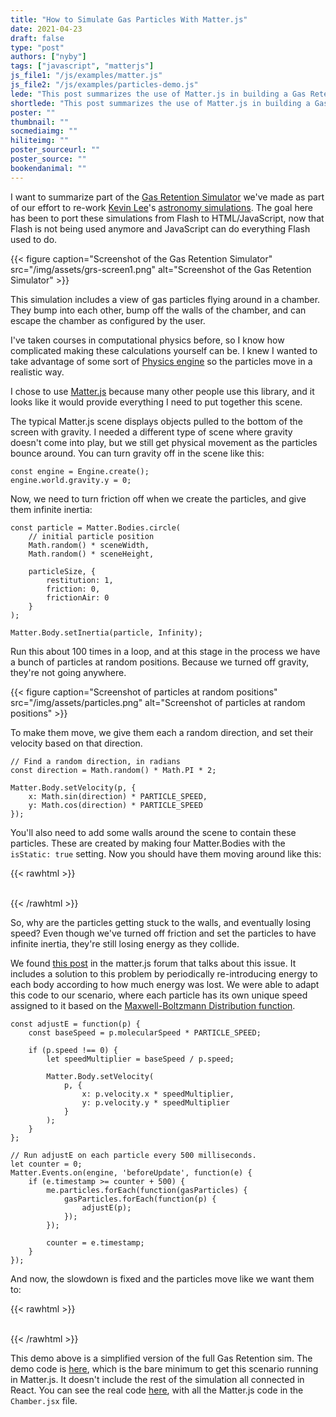 ```yaml
---
title: "How to Simulate Gas Particles With Matter.js"
date: 2021-04-23
draft: false
type: "post"
authors: ["nyby"]
tags: ["javascript", "matterjs"]
js_file1: "/js/examples/matter.js"
js_file2: "/js/examples/particles-demo.js"
lede: "This post summarizes the use of Matter.js in building a Gas Retention Simulator."
shortlede: "This post summarizes the use of Matter.js in building a Gas Retention Simulator."
poster: ""
thumbnail: ""
socmediaimg: ""
hiliteimg: ""
poster_sourceurl: ""
poster_source: ""
bookendanimal: ""
---
```


I want to summarize part of the [Gas Retention Simulator](https://ccnmtl.github.io/astro-simulations/gas-retention-simulator/)
we've made as part of our effort to re-work [Kevin Lee](https://www.unl.edu/physics/kevin-lee)'s
[astronomy simulations](https://astro.unl.edu/). The goal here has
been to port these simulations from Flash to HTML/JavaScript, now that
Flash is not being used anymore and JavaScript can do everything Flash
used to do.

{{< figure
    caption="Screenshot of the Gas Retention Simulator"
    src="/img/assets/grs-screen1.png"
    alt="Screenshot of the Gas Retention Simulator" >}}

This simulation includes a
view of gas particles flying around in a chamber. They bump into each
other, bump off the walls of the chamber, and can escape the chamber
as configured by the user.

I've taken courses in computational physics before, so I know how
complicated making these calculations yourself can be. I knew I wanted
to take advantage of some sort of [Physics engine](https://en.wikipedia.org/wiki/Physics_engine)
so the particles move in a realistic way.

I chose to use [Matter.js](https://brm.io/matter-js/) because many
other people use this library, and it looks like it would provide
everything I need to put together this scene.

The typical Matter.js scene displays objects pulled to the bottom of
the screen with gravity. I needed a different type of scene where
gravity doesn't come into play, but we still get physical movement as
the particles bounce around. You can turn gravity off in the scene
like this:

```
const engine = Engine.create();
engine.world.gravity.y = 0;
```

Now, we need to turn friction off when we create the particles, and
give them infinite inertia:

```
const particle = Matter.Bodies.circle(
    // initial particle position
    Math.random() * sceneWidth,
    Math.random() * sceneHeight,

    particleSize, {
        restitution: 1,
        friction: 0,
        frictionAir: 0
    }
);

Matter.Body.setInertia(particle, Infinity);
```


Run this about 100 times in a loop, and at this stage in the process
we have a bunch of particles at random positions. Because we turned
off gravity, they're not going anywhere.

{{< figure
    caption="Screenshot of particles at random positions"
    src="/img/assets/particles.png"
    alt="Screenshot of particles at random positions" >}}

To make them move, we give them each a random direction, and set their
velocity based on that direction.

```
// Find a random direction, in radians
const direction = Math.random() * Math.PI * 2;

Matter.Body.setVelocity(p, {
    x: Math.sin(direction) * PARTICLE_SPEED,
    y: Math.cos(direction) * PARTICLE_SPEED
});
```

You'll also need to add some walls around the scene to contain these
particles. These are created by making four Matter.Bodies with the
`isStatic: true` setting. Now you should have them moving around like
this:

{{< rawhtml >}}
<br />
<div id="js-root-2"></div>
<br />
{{< /rawhtml >}}

So, why are the particles getting stuck to the walls, and eventually
losing speed? Even though we've turned off friction and set the
particles to have infinite inertia, they're still losing energy as
they collide.

We found [this post](https://github.com/liabru/matter-js/issues/256#issuecomment-573172170)
in the matter.js forum that talks about this
issue. It includes a solution to this problem by periodically
re-introducing energy to each body according to how much energy was
lost. We were able to adapt this code to our scenario, where each
particle has its own unique speed assigned to it based on the
[Maxwell-Boltzmann Distribution function](https://en.wikipedia.org/wiki/Maxwell%E2%80%93Boltzmann_distribution).

```
const adjustE = function(p) {
    const baseSpeed = p.molecularSpeed * PARTICLE_SPEED;

    if (p.speed !== 0) {
        let speedMultiplier = baseSpeed / p.speed;

        Matter.Body.setVelocity(
            p, {
                x: p.velocity.x * speedMultiplier,
                y: p.velocity.y * speedMultiplier
            }
        );
    }
};

// Run adjustE on each particle every 500 milliseconds.
let counter = 0;
Matter.Events.on(engine, 'beforeUpdate', function(e) {
    if (e.timestamp >= counter + 500) {
        me.particles.forEach(function(gasParticles) {
            gasParticles.forEach(function(p) {
                adjustE(p);
            });
        });

        counter = e.timestamp;
    }
});
```

And now, the slowdown is fixed and the particles move like we want
them to:

{{< rawhtml >}}
<br />
<div id="js-root"></div>
<br />
{{< /rawhtml >}}

This demo above is a simplified version of the full Gas Retention
sim. The demo code is [here](http://www.columbia.edu/~njn2118/journal/2021/4/demo.js), which is the bare minimum to get this
scenario running in Matter.js. It doesn't include the rest of the
simulation all connected in React. You can see the real code [here](https://github.com/ccnmtl/astro-simulations/tree/master/gas-retention-simulator/src), with all the Matter.js code in the `Chamber.jsx` file.